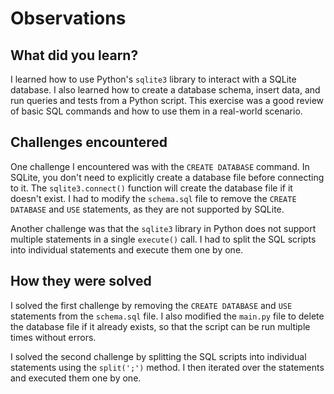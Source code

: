 # Observations

## What did you learn?

I learned how to use Python's `sqlite3` library to interact with a SQLite database. I also learned how to create a database schema, insert data, and run queries and tests from a Python script. This exercise was a good review of basic SQL commands and how to use them in a real-world scenario.

## Challenges encountered

One challenge I encountered was with the `CREATE DATABASE` command. In SQLite, you don't need to explicitly create a database file before connecting to it. The `sqlite3.connect()` function will create the database file if it doesn't exist. I had to modify the `schema.sql` file to remove the `CREATE DATABASE` and `USE` statements, as they are not supported by SQLite.

Another challenge was that the `sqlite3` library in Python does not support multiple statements in a single `execute()` call. I had to split the SQL scripts into individual statements and execute them one by one.

## How they were solved

I solved the first challenge by removing the `CREATE DATABASE` and `USE` statements from the `schema.sql` file. I also modified the `main.py` file to delete the database file if it already exists, so that the script can be run multiple times without errors.

I solved the second challenge by splitting the SQL scripts into individual statements using the `split(';')` method. I then iterated over the statements and executed them one by one.
